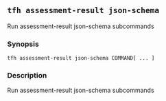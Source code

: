 ## `tfh assessment-result json-schema`

Run assessment-result json-schema subcommands

### Synopsis

    tfh assessment-result json-schema COMMAND[ ... ]

### Description

Run assessment-result json-schema subcommands

